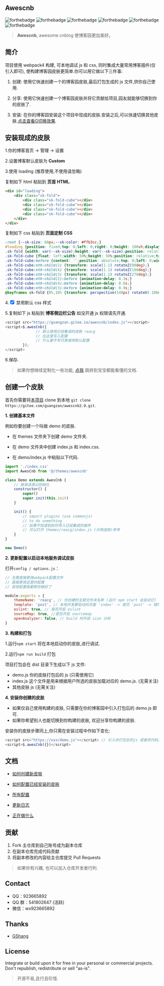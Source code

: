 ## Awescnb

![forthebadge](https://forthebadge.com/images/badges/built-by-developers.svg) ![forthebadge](https://forthebadge.com/images/badges/built-with-love.svg) ![forthebadge](https://forthebadge.com/images/badges/thats-how-they-get-you.svg) ![forthebadge](https://forthebadge.com/images/badges/powered-by-responsibility.svg) ![forthebadge](https://forthebadge.com/images/badges/makes-people-smile.svg) ![forthebadge](https://forthebadge.com/images/badges/made-with-javascript.svg)

> **Awescnb**, awesome cnblog 使博客园更加美好。

## 简介

项目使用 webpack4 构建, 可本地调试 js 和 css, 同时集成大量常用博客插件(仅引入即可), 使构建博客园皮肤更简单.你可以用它做以下三件事:

1. 创建: 使用它快速创建一个的博客园皮肤,最后打包生成的 js 文件,供你自己使用.

2. 分享: 使用它快速创建一个博客园皮肤并将它贡献给项目,园友就能够切换到你的皮肤了.

3. 安装: 在你的博客园安装这个项目中现成的皮肤.安装之后,可以快速切换其他皮肤.[点击查看G切换效果](https://guangzan.gitee.io/imagehost/blog/themechange.gif).

## 安装现成的皮肤

1.你的博客首页 -> 管理 -> 设置

2.设置博客默认皮肤为 **Custom**

3.使用 loading (推荐使用,不使用请忽略)

复制如下 html 粘贴到 **页首 HTML**.

```html
<div id="loading">
    <div class="sk-fold">
        <div class="sk-fold-cube"></div>
        <div class="sk-fold-cube"></div>
        <div class="sk-fold-cube"></div>
        <div class="sk-fold-cube"></div>
    </div>
</div>
```

复制如下 css 粘贴到 **页面定制 CSS**

```css
:root {--sk-size: 60px;--sk-color: #ffb3cc;}
#loading {position: fixed;top: 0;left: 0;right: 0;height: 100vh;display: flex;justify-content: center;align-items: center;background-color: #fff;z-index: 99999;}
.sk-fold {width: var(--sk-size);height: var(--sk-size);position: relative;transform: rotateZ(45deg);}
.sk-fold-cube {float: left;width: 50%;height: 50%;position: relative;transform: scale(1.1);}
.sk-fold-cube:before {content: '';position: absolute;top: 0;left: 0;width: 100%;height: 100%;background-color: var(--sk-color);animation: sk-fold 2.4s infinite linear both;transform-origin: 100% 100%;}
.sk-fold-cube:nth-child(2) {transform: scale(1.1) rotateZ(90deg);}
.sk-fold-cube:nth-child(4) {transform: scale(1.1) rotateZ(180deg);}
.sk-fold-cube:nth-child(3) {transform: scale(1.1) rotateZ(270deg);}
.sk-fold-cube:nth-child(2):before {animation-delay: 0.3s;}
.sk-fold-cube:nth-child(4):before {animation-delay: 0.6s;}
.sk-fold-cube:nth-child(3):before {animation-delay: 0.9s;}
@keyframes sk-fold {0%,10% {transform: perspective(140px) rotateX(-180deg);opacity: 0;}25%,75% {transform: perspective(140px) rotateX(0);opacity: 1;}100%,90% {transform: perspective(140px) rotateY(180deg);opacity: 0;}}
```

4.<input type="checkbox" checked="checked" /> 禁用默认 css 样式

5.复制如下 js 粘贴到 **博客侧边栏公告** 如没开通 js 权限请先开通.

```js
<script src="https://guangzan.gitee.io/awescnb/index.js"></script>
<script>$.awesCnb({
              // 默认使用已经集成的皮肤 reacg
              // 在这里写入配置
              // 什么都不写代表使用默认配置
        });
</script>
```

6.保存.

> 如果你想继续定制化一些功能, [点我](https://guangzan.gitee.io/awescnb-docs) 跳转到宝宝都能看懂的文档.

## 创建一个皮肤

首先你需要将[本项目](https://gitee.com/guangzan/awescnb2.0) clone 到本地 `git clone https://gitee.com/guangzan/awescnb2.0.git`.

**1. 创建基本文件**

例如你要创建一个叫做 demo 的皮肤.

-   在 themes 文件夹下创建 demo 文件夹.

-   在 demo 文件夹中创建 index.js 和 index.css.

-   在 demo/index.js 中粘贴以下代码.

```js
import './index.css'
import AwesCnb from '@/themes/awescnb'

class Demo extends AwesCnb {
    // 继承该类以初始化
    constructor() {
        super()
        super.init(this.init)
    }

    init() {
        // import plugins (use commonjs)
        // to do something
        // 如果不知道到如何导入已经集成的插件
        // 可以打开 themes/reacg/index.js (示例皮肤)参考
    }
}

new Demo()
```

**2. 更新配置以启动本地服务调试皮肤**

打开`config / options.js`：

```js
// 无需直接更改webpack配置文件
// 直接更改这里的配置
// 其他配置我都帮你做好了

module.exports = {
    themeName: 'reacg', // 你创建的主题文件夹名称 (运行 npm start 会启动它) 'reacg' | 'gshang'
    template: 'post', // 本地开发要启动的页面 'index' -> 首页 'post' -> 随笔详情页 'tag' -> 标签页 ...
    eslint: true, // 是否开启 eslint
    sourceMap: true, //是否开启 sourcemap
    openAnalyzer: false, // build 时开启 size 分析
}
```

**3. 构建和打包**

1.运行`npm start` 将在本地启动你的皮肤,进行调试.

2.运行`npm run build` 打包

项目打包会在 dist 目录下生成以下 js 文件:

-   demo.js 你的皮肤打包后的 js (只需使用它)
-   index.js 这个文件是用来根据用户所选的皮肤加载对应的 demo.js. (无需关注)
-   其他皮肤 js (无需关注)

**4. 安装你创建的皮肤**

-   如果仅自己使用构建的皮肤, 只需要在你的博客园中引入打包后的 demo.js 即可.
-   如果你希望别人也能切换到你构建的皮肤, 欢迎分享你构建的皮肤.

安装你的皮肤步骤同上,你只需在安装过程中作如下变化:

```js
<script src="https://xxx/demo.js"></script> // 引入你打包后的js 或者将代码放入 script 标签内
<script>$.awesCnb({})</script>
```

## 文档

-   [如何创建新皮肤](https://guangzan.gitee.io/awescnb-docs/guide/dev/dev.html)

-   [如何配置已经安装的皮肤](https://guangzan.gitee.io/awescnb-docs/guide/use/default.html)

-   [所有配置](https://guangzan.gitee.io/awescnb-docs/guide/use/options.html#theme%EF%BC%88%E5%85%A8%E5%B1%80%E4%B8%BB%E9%A2%98%EF%BC%89)

-   [更新日志](https://guangzan.gitee.io/awescnb-docs/guide/dev/log.html)

-   [正在做什么](https://guangzan.gitee.io/awescnb-docs/guide/dev/todo.html)

## 贡献

1. Fork 主仓库到自己账号成为副本仓库
2. 在副本仓库完成代码贡献
3. 将副本修改的内容给主仓库提交 Pull Requests

> 如果你有兴趣, 也可以加入仓库开发者行列.

## Contact

-   QQ：923665892
-   QQ 群：541802647 (活跃)
-   微信：wx923665892

## Thanks

-   [GShang](https://www.cnblogs.com/gshang/)

## License

Integrate or build upon it for free in your personal or commercial projects. Don't republish, redistribute or sell "as-is".

> 开源不易,且行且珍惜.
